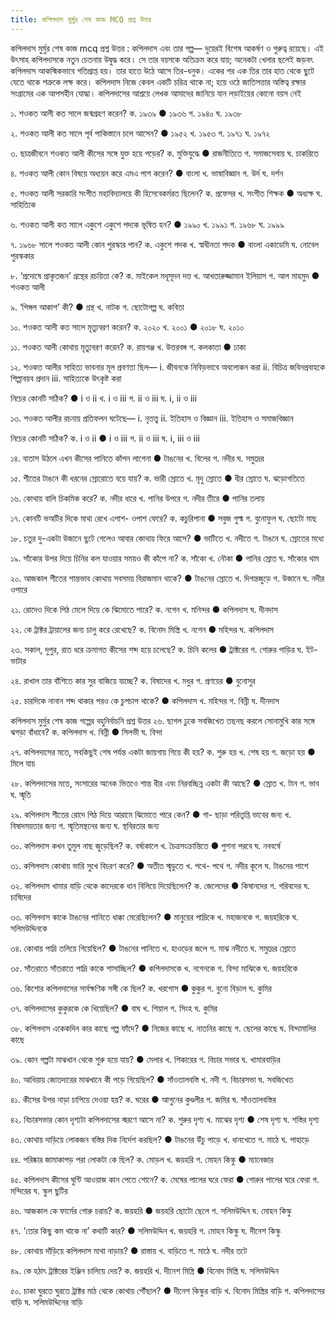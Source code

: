 ```yaml
---
title: কপিলদাস মুর্মুর শেষ কাজ MCQ প্রশ্ন উত্তর
---
```

কপিলদাস মুর্মুর শেষ কাজ mcq প্রশ্ন উত্তর : কপিলদাস এবং তার গল্প— দুয়েরই বিশেষ আকর্ষণ ও গুরুত্ব রয়েছে। এই উৎসাহ কপিলদাসকে নতুন চেতনায় উদ্বুদ্ধ করে। সে তার বয়সকে অতিক্রম করে যায়; অনেকটা খেলার ছলেই জড়বৎ কপিলদাস আকস্মিকভাবে গতিপ্রাপ্ত হয়। তার হাতে উঠে আসে তির-ধনুক। একের পর এক তির তার হাত থেকে ছুটে যেতে থাকে শত্রুকে লক্ষ করে। কপিলদাস নিজে কেবল একটি চরিত্র থাকে না; হয়ে ওঠে জাতিসত্তার অস্তিত্ব রক্ষার সংগ্রামের এক আপসহীন যোদ্ধা। কপিলদাসের আশ্রয়ে লেখক আমাদের জানিয়ে যান লড়াইয়ের কোনো বয়স নেই

১. শওকত আলী কত সালে জন্মগ্রহণ করেন?
ক. ১৯৩৯
● ১৯৩৬
গ. ১৯৪০
ঘ. ১৯৩৮

২. শওকত আলী কত সালে পূর্ব পাকিস্তানে চলে আসেন?
● ১৯৫২
খ. ১৯৫৩
গ. ১৯৭১
ঘ. ১৯৭২

৩. ছাত্রজীবনে শওকত আলী কীসের সঙ্গে যুক্ত হয়ে পড়ের?
ক. মুক্তিযুদ্ধে
● রাজনীতিতে
গ. সমাজসেবায়
ঘ. চাকরিতে

৪. শওকত আলী কোন বিষয়ে অধ্যয়ন করে এমএ পাশ করেন?
● বাংলা
খ. ভাষাবিজ্ঞান
গ. উর্দ
ঘ. দর্শন

৫. শওকত আলী সরকারি সংগীত মহাবিদ্যালয়ে কী হিসেবেকর্মরত ছিলেন?
ক. প্রফেসর
খ. সংগীত শিক্ষক
● অধ্যক্ষ
ঘ. সাহিত্যিক

৬. শওকত আলী কত সালে একুশে একুশে পদকে ভূষিত হন?
● ১৯৯০
খ. ১৯৯১
গ. ১৯৬৮
ঘ. ১৯৯৯

৭. ১৯৬৮ সালে শওকত আলী কোন পুরস্কার পান?
ক. একুশে পদক
খ. স্বাধীনতা পদক
● বাংলা একাডেমি
ঘ. নোবেল পুরস্ককার

৮. ‘প্রদোষে প্রাকৃতজন’ গ্রন্থের রচয়িতা কে?
ক. মাইকেল মধূসূদন দত্ত
খ. আখতারুজ্জামান ইলিয়াস
গ. আল মাহমুদ
● শওকত আলী

৯. ‘পিঙ্গল আকাশ’ কী?
● গ্রন্থ
খ. নাটক
গ. ছোটোগল্প
ঘ. কবিতা

১০. শওকত আলী কত সালে মৃত্যুবরণ করেন?
ক. ২০২০
খ. ২০০১
● ২০১৮
ঘ. ২০১০

১১. শওকত আলী কোথায় মৃত্যুবরণ করেন?
ক. রায়গঞ্জ
খ. উত্তরবঙ্গ
গ. কলকাতা
● ঢাকা

১২. শওকত আলীর সাহিত্য ভাবনার মূল প্রবণতা ছিল—
i. জীবনকে নিবিড়ভাবে অবলোকন করা
ii. বিচিত্র জবিনপ্রবাহকে শিল্পাবয়ব প্রদান
iii. সাহিত্যকে উৎকৃষ্ট করা

নিচের কোনটি সঠিক?
● i ও ii
খ. i ও iii
গ. ii ও iii
ঘ. i, ii ও iii

১৩. শওকত আলীর রচনায় প্রতিফলন ঘটেছে—
i. নৃতত্ত্ব
ii. ইতিহাস ও বিজ্ঞান
iii. ইতিহাস ও সমাজবিজ্ঞান

নিচের কোনটি সঠিক?
ক. i ও ii
● i ও iii
গ. ii ও iii
ঘ. i, iii ও iii

১৪. বাতাস উঠলে এখন কীসের পানিতে কাঁপন লাগেনা
● টাঙনের
খ. বিলের
গ. নদীর
ঘ. সমুদ্রের

১৫. শীতের টাঙনে কী ধরনের স্রোরােতে বয়ে যায়?
ক. ভারী স্রোতে
খ. মৃদু স্রোতে
● ধীর স্রোতে
ঘ. ঝড়োগতিতে

১৬. কোথায় বালি চিকমিক করে?
ক. নদীর ধারে
খ. পানির উপরে
গ. নদীর তীরে
● পানির তলায়

১৭. কোনটি ভঅটির দিকে মাথা রেখে এপাশ- ওপাশ ফেরে?
ক. কচুরিপানা
● সবুজ গুল্ম
গ. বুনোফুল
ঘ. ছোটো মাছ

১৮. চতুর দু-একটা উজানে ছুটে গেলেও আবার কোথায় ফিরে আসে?
● ভাটিতে
খ. নদীতে
গ. টাঙনে
ঘ. স্রোতের মধ্যে

১৯. সাঁকোর উপর দিয়ে চিনির কল যাওয়ার সময়ও কী কাঁপে না?
ক. সাঁকো
খ. নৌকা
● পানির স্রোত
ঘ. সাঁকোর থাম

২০. আজকাল শীতের শান্তভাব কোথায় সবসময় বিরাজমান থাকে?
● টাঙনের স্রোতে
খ. দিগন্তজুড়ে
গ. উজানে
ঘ. নদীর ওপারে

২১. রোদেও দিকে পিঠ মেলে দিয়ে কে ঝিমোতে পারে?
ক. নগেন
খ. মনিন্দর
● কপিলদাস
ঘ. দীনদাস

২২. কে ট্রাক্টর ট্রায়ালের জন্য চালু করে রেখেছে?
ক. বিনোদ মিস্ত্রি
খ. নগেন
● মহিন্দর
ঘ. কপিলদাস

২৩. সকাল, দুপুর, রাত ধরে ক্রমাগত কীসের শব্দ হয়ে চলেছে?
ক. চিনি কলের
● ট্রাক্টরের
গ. গোরুর গাড়ির
ঘ. ইট- ভাটার

২৪. রাখাল তার বাঁশিতে কার সুর বাজিয়ে যাচ্ছে?
ক. বিষাদের
খ. মধুর
গ. প্রণয়ের
● বুনোসুর

২৫. চারদিকে নানান শব্দ থাকার পরও কে চুপচাপ থাকে?
● কপিলদাস
খ. মহিন্দর
গ. বিন্নী
ঘ. দীনদাস

কপিলদাস মুর্মুর শেষ কাজ গল্পের বহুনির্বাচনি প্রশ্ন উত্তর
২৬. ছাগল ঢুকে সবজিখেত তছনছ করলে সোনামুখি কার সঙ্গে ঝগড়া বাঁধাবে?
ক. কপিলদাস
খ. বিন্নী
● সিলভী
ঘ. বিন্দা

২৭. কপিলদাসের মতে, সবকিছুই শেষ পর্যন্ত একটা জায়গায় গিয়ে কী হয়?
ক. শুরু হয়
খ. শেষ হয়
গ. জড়ো হয়
● মিলে যায়

২৮. কপিলদাসের মতে, সংসারের অনেক ভিতওে শান্ত ধীর এবং নিরবচ্ছিন্ন একটা কী আছে?
● স্রোত
খ. টান
গ. ভাব
ঘ. স্মৃতি

২৯. কপিলদাস শীতের রোদে পিঠ দিয়ে আরামে ঝিমোতে পারে কেন?
● গা- ছাড়া পরিতৃপ্তি ভাবের জন্য
খ. বিষাদময়তার জন্য
গ. স্মৃতিমন্থনের জন্য
ঘ. স্থবিরতার জন্য

৩০. কপিলদাস কখন তুমুল নাছ জুড়েছিল?
ক. বর্ষাকালে
খ. চৈত্রসংক্রান্তিতে
● পুশনা পরবে
ঘ. নববর্ষে

৩১. কপিলদাস কোথায় ভারি সুখে বিচরণ করে?
● অতীত স্মৃডুতে
খ. পথে- পথে
গ. নদীর কূলে
ঘ. টাঙনের পাশে

৩২. কপিলদাস খামার বাড়ি থেকে কাদেরকে ধান বিলিয়ে দিয়েছিলেন?
ক. জেলেদের
● কিষানদের
গ. গরিবদের
ঘ. চাষিদের

৩৩. কপিলদাস কাকে টাঙনের পানিতে ধাক্কা মেরেছিলেন?
● মানুয়ের পাদ্রিকে
খ. মহাজনকে
গ. জয়হরিকে
ঘ. সলিমউদ্দিনকে

৩৪. কোথায় পাদ্রি তলিয়ে গিয়েছিল?
● টাঙনের পানিতে
খ. হাওড়ের জলে
গ. মাঝ নদীতে
ঘ. সমুদ্রের স্রোতে

৩৫. সাঁতরাতে সাঁতরাতে পাদ্রি কাকে শাসাচ্ছিল?
● কপিলদাসকে
খ. নগেনকে
গ. বিন্দা মাঝিকে
ঘ. জয়হরিকে

৩৬. কিশোর কপিলদাসের সার্বক্ষণিক সঙ্গী কে ছিল?
ক. খরগোস
● কুকুর
গ. বুনো বিড়াল
ঘ. কুমির

৩৭. কপিলদাসের কুকুরকে কে খিয়েছিল?
● বাঘ
খ. শিয়াল
গ. সিংহ
ঘ. কুমির

৩৮. কপিলদাস একেকদিন কার কাছে গল্প ফাঁদে?
● নিজের কাছে
খ. নাতনির কাছে
গ. ছেলের কাছে
ঘ. বিন্দামালির কাছে

৩৯. কোন গল্পটা মাঝখান থেকে শুরু হয়ে যায়?
● মেলার
খ. শিকারের
গ. বিচার সভার
ঘ. খামারবাড়ির

৪০. আধিয়ায় জোতদারের মাঝখানে কী পড়ে গিয়েছিল?
● সাঁওতালবস্তি
খ. নদী
গ. বিচারসভা
ঘ. সবজিখেত

৪১. কীসের উপর নাড়া চাপিয়ে দেওয়া হয়?
ক. ঘরের
● আগুনের কুণ্ডলীর
গ. জমির
ঘ. সাঁওতালবস্তির

৪২. বিচারসভার কোন দৃশ্যটা কপিলদাসের স্মরণে আসে না?
ক. শুরুর দৃশ্য
খ. মাঝের দৃশ্য
● শেষ দৃশ্য
ঘ. শস্তির দৃশ্য

৪৩. কোথায় দাড়িয়ে লোকজন বস্তির দিক নির্দেশ করছিল?
● টাঙনের উঁচু পাড়ে
খ. ধানখেতে
গ. মাঠে
ঘ. পাহাড়ে

৪৪. পরিষ্কার জামাকাপড় পরা লোকটা কে ছিল?
ক. মোড়ল
খ. জয়হরি
গ. মোহন কিস্কু
● ম্যানেজার

৪৫. কপিলদাস কীসের ঘুন্টি আওয়াজ কান পেতে শোনে?
ক. মেষের পালের ঘরে ফেরা
● গোরুর পালের ঘরে ফেরা
গ. মন্দিরের
ঘ. স্কুল ছুটির

৪৬. আজকাল কে ফার্মের গোরু চরায়?
ক. জয়হরি
● জয়হরি ছোটো ছেলে
গ. সলিমউদ্দিন
ঘ. মোহন কিস্কু

৪৭. ‘তোর কিছু কম থাকে না’ কথাটি কার?
● সলিমউদ্দিন
খ. জয়হরি
গ. মোহন কিস্কু
ঘ. দীনেশ কিস্কু

৪৮. কোথায় দাঁড়িয়ে কপিলদাস মাথা নাড়ায়?
● রাস্তায়
খ. বাড়িতে
গ. মাঠে
ঘ. নদীর তটে

৪৯. কে হঠাৎ ট্রাক্টরের ইঞ্জিন চালিয়ে দেয়?
ক. জয়হরি
খ. দীনেশ মিস্ত্রি
● বিনোদ মিস্ত্রি
ঘ. সলিমউদ্দিন

৫০. চাকা ঘুরতে ঘুরতে ট্রাক্টর মাঠ থেকে কোথায় পৌঁছাল?
● দীনেশ কিস্কুর বাড়ি
খ. বিনোদ মিস্ত্রির বাড়ি
গ. কপিলদাসের বাড়ি
ঘ. সলিমউদ্দিনের বাড়ি